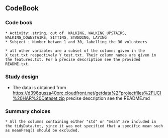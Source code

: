 ## CodeBook
    
### Code book

    * Activity: string, out of  WALKING, WALKING_UPSTAIRS, WALKING_DOWNSTAIRS, SITTING, STANDING, LAYING
    * Subject : Number betwen 1 and 30, labelling the 30 volunteers
    
    * all other variables are a subset of the columns given in the X_test.txt respectively Y_test.txt. Their column names are given in the features.txt. For a precise description see the provided README.txt.
    

### Study design

   * The data is obtained from  https://d396qusza40orc.cloudfront.net/getdata%2Fprojectfiles%2FUCI%20HAR%20Dataset.zip 
    precise description see the README.md 
    
### Summary choices

    * All the columns containing either "std" or "mean" are included in the tidyData.txt, since it was not specified that a specific mean such as meanFreq() should be excluded.
